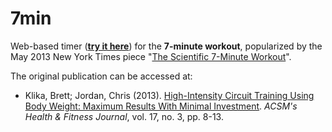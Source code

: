 7min
====

Web-based timer (**[try it here](https://waldyrious.github.io/7min)**)
for the **7-minute workout**, popularized by the May 2013 New York Times piece
"[The Scientific 7-Minute Workout](http://well.blogs.nytimes.com/2013/05/09/the-scientific-7-minute-workout/)".

The original publication can be accessed at:
* Klika, Brett; Jordan, Chris (2013).
  [High-Intensity Circuit Training Using Body Weight: Maximum Results With Minimal Investment][Brett-Chris-2013].
  *ACSM's Health & Fitness Journal*, vol. 17, no. 3, pp. 8-13.

[Brett-Chris-2013]: http://journals.lww.com/acsm-healthfitness/Fulltext/2013/05000/HIGH_INTENSITY_CIRCUIT_TRAINING_USING_BODY_WEIGHT_.5.aspx
